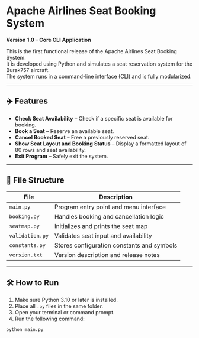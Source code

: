 # Apache Airlines Seat Booking System

**Version 1.0 – Core CLI Application**

This is the first functional release of the Apache Airlines Seat Booking System.  
It is developed using Python and simulates a seat reservation system for the Burak757 aircraft.  
The system runs in a command-line interface (CLI) and is fully modularized.

---

## ✈️ Features

- **Check Seat Availability** – Check if a specific seat is available for booking.
- **Book a Seat** – Reserve an available seat.
- **Cancel Booked Seat** – Free a previously reserved seat.
- **Show Seat Layout and Booking Status** – Display a formatted layout of 80 rows and seat availability.
- **Exit Program** – Safely exit the system.

---

## 🧩 File Structure

| File            | Description                                  |
|-----------------|----------------------------------------------|
| `main.py`       | Program entry point and menu interface       |
| `booking.py`    | Handles booking and cancellation logic       |
| `seatmap.py`    | Initializes and prints the seat map          |
| `validation.py` | Validates seat input and availability        |
| `constants.py`  | Stores configuration constants and symbols   |
| `version.txt`   | Version description and release notes        |

---

## 🛠️ How to Run

1. Make sure Python 3.10 or later is installed.
2. Place all `.py` files in the same folder.
3. Open your terminal or command prompt.
4. Run the following command:

```bash
python main.py